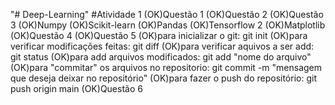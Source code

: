 "# Deep-Learning" 
#Atividade 1
(OK)Questão 1
(OK)Questão 2
(OK)Questão 3
	(OK)Numpy
	(OK)Scikit-learn
	(OK)Pandas
	(OK)Tensorflow 2
	(OK)Matplotlib
(OK)Questão 4
(OK)Questão 5
	(OK)para inicializar o git: git init
	(OK)para verificar modificações feitas: git diff
	(OK)para verificar aquivos a ser add: git status
	(OK)para add arquivos modificados: git add "nome do arquivo"
	(OK)para "commitar" os arquivos no repositorio: git commit -m "mensagem que deseja deixar no repositório"
	(OK)para fazer o push do repositório: git push origin main
(OK)Questão 6